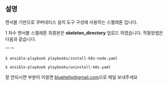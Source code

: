 ## 설명

앤서블 기반으로 쿠버네티스 설치 도구 구성에 사용하는 스켈레톤 입니다.

1 차수 앤서블 스켈레톤 최종본은 __skeleton_directory__ 업로드 하였습니다.
작동방법은 다음과 같습니다.

'''
'''

```
$ ansible-playbook playbooks/install-k8s-node.yaml

$ ansible-playbook playbooks/uninstall-k8s.yaml
```



잘 안되시면 부분이 이씅면 <bluehelix@gmail.com>으로 메일 보내주세요

